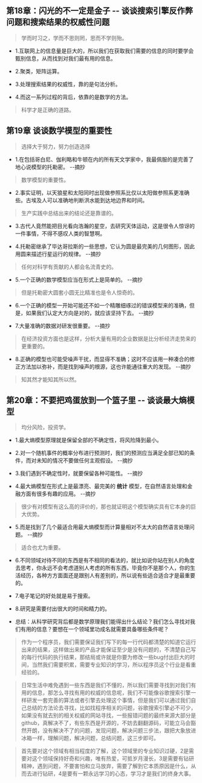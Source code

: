 ## 第18章：闪光的不一定是金子 -- 谈谈搜索引擎反作弊问题和搜索结果的权威性问题

>学而时习之，学而不思则罔，思而不学则殆。

- 1.互联网上的信息量是巨大的，所以我们在获取我们需要的信息的同时要学会甄别信息，从而找到对我们最有用的信息。

- 2.聚类，矩阵运算。

- 3.处理搜索结果的权威性，靠的是句法分析。

- 4.而这一系列过程的背后，依靠的是数学的方法。

>科学才是正确的道路。

## 第19章 谈谈数学模型的重要性

>选择大于努力，努力创造选择

- 1.在包括哥白尼、伽利略和牛顿在内的所有天文学家中，我最佩服的是完善了地心说模型的托勒密。 --摘抄

>数学模型的重要性。

- 2.事实证明，以天狼星和太阳同时出现做参照系比仅以太阳做参照系更准确些。古埃及人可以准确地判断洪水能到达地边界和时间。

>生产实践中总结出来的结论还是靠谱的。

- 3.古代人竟然能把目光看向浩瀚的星空，去研究天体运动，这是很令人惊讶的一件事情，不得不感叹人类的智慧啊。

- 4.托勒密继承了毕达哥拉斯的一些思想，它认为圆是最完美的几何图形，因此用圆来描述行星运行的规律。 --摘抄

>任何对科学有贡献的人都会名流青史的。

- 5.一个正确的数学模型应当在形式上是简单的。 --摘抄

>但是托勒密大圆套小圆无比精准也是令人惊奇的。

- 6.一个正确的模型一开始可能还不如一个精雕细琢过的错误模型来的准确，但是，如果我们认定大方向是对的，就应该坚持下去。 --摘抄

- 7.大量准确的数据对研发很重要。 --摘抄

>在经济投资方面也是这样，分析大量有用的企业数据是比分析经济走势来的更重要的。

- 8.正确的模型也可能受噪声干扰，而显得不准确；这时不应该用一种凑合的修正方法加以弥补，而是找到噪声的根源，这也许能通往重大的发现。 --摘抄

>知其然才能知其所以然。

## 第20章：不要把鸡蛋放到一个篮子里 -- 谈谈最大熵模型

>均分风险，投资学。

- 1.最大熵模型原理就是保留全部的不确定性，将风险降到最小。

- 2.对一个随机事件的概率分布进行预测时，我们的预测应当满足全部已知的条件，而对未知的情况不要做任何主观假设。 --摘抄

- 3.我们遇到不确定性时，就要保留各种可能性。 --摘抄

- 4.最大熵模型在形式上是最漂亮、最完美的 **统计** 模型，在自然语言处理和金融方面有很多有趣的应用。 --摘抄

>很少有对模型有这么高的评价的，那也就证明这个模型确实具有它本身的巨大优势。

- 5.而是找到了几个最适合用最大熵模型而计算量相对不太大的自然语言处理问题。 --摘抄

>适合也尤为重要。

- 6.不同领域对待不同的东西是有不相同的看法的，就比如说你站在别人的角度去思考，你永远不会考虑道别人考虑的所有东西，毕竟你不是那个人，你的生活经历，各种方方面面还是跟别人有差别的，所以说有些适合适合才是最重要的。

- 7.电子笔记的好处就是易于搜索。

- 8.研究是需要付出很大的时间和精力的。

- 总结：从科学研究背后都是数学原理我们能得出什么结论？我们怎么寻找对我们有用的信息？要想在一个领域里功成名就需要具备哪些条件呢？

>作为一个程序员，我们需要保证我们写下的每一行代码都清楚的知道它运行出来的结果，这样做出来的产品才能保证至少是没有问题的，不清楚自己写的每行代码的执行结果，那结局或许就是你要为修改一些bug付出巨大的时间，当然我们需要积累，需要专业知识的学习，所以程序员这个行业是看重经验的。

>日常生活中难免遇到一些东西是我们不懂的，所以我们需要寻找到对我们有用的信息，那怎么寻找有用的权威的信息呢，我们不可能像谷歌搜索引擎一样研发一套完善的算法或者引擎去处理这个事情，但是我们可以通过我们自己总结的方法论去寻找，比如找程序相关的问题，谷歌搜索引擎必不可少，如果没有就去别的相关权威的网站寻找，一些报错问题的最终来源大部分是github，真解决不了，有些东西是开源的，不妨去翻翻源码，可能立马会豁然开朗，没有解决不了的问题，发现问题，解决问题三步法，跟把大象放进冰箱一样，理解问题，解决问题，总结问题，这三步即可。

>首先要对这个领域有相当程度的了解，这个领域里的专业知识过硬，2是需要对这个领域保持好奇和兴趣，唯有热爱，可抵岁月漫长，3是需要有钻研精神，遇到问题，不要害怕和立马放弃，需要了解到它本质原因是什么，从而去进行钻研，4是要有一颗永远学习的心态，学习才是我们的终身大事。
